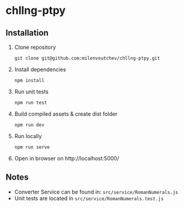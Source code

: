# chllng-ptpy

## Installation

1. Clone repository
    ```shell
    git clone git@github.com:milenvoutchev/chllng-ptpy.git
    ```
1. Install dependencies
    ```shell
    npm install
    ```
1. Run unit tests
    ```shell
    npm run test
    ```
1. Build compiled assets & create dist folder
    ```shell
    npm run dev
    ```
1. Run locally
    ```shell
    npm run serve
    ```
1. Open in browser on http://localhost:5000/

## Notes
- Converter Service can be found in: `src/service/RomanNumerals.js`
- Unit tests are located in `src/service/RomanNumerals.test.js`

